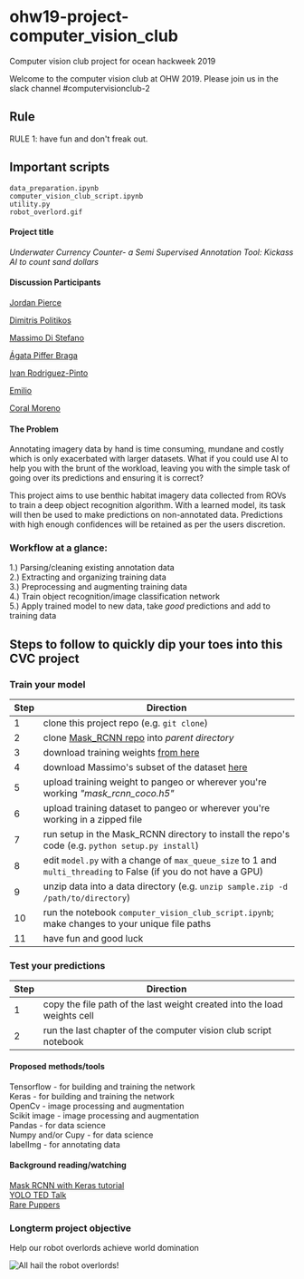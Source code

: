 # ohw19-project-computer_vision_club
Computer vision club project for ocean hackweek 2019

Welcome to the computer vision club at OHW 2019. Please join us in the slack channel #computervisionclub-2   


## Rule
RULE 1: have fun and don't freak out.  


## Important scripts  
`data_preparation.ipynb`  
`computer_vision_club_script.ipynb`  
`utility.py`  
`robot_overlord.gif`  


#### Project title

*Underwater Currency Counter- a Semi Supervised Annotation Tool: Kickass AI to count sand dollars*

#### Discussion Participants

[Jordan Pierce](https://www.jordanmakesmaps.com/)    

[Dimitris Politikos](https://www.linkedin.com/in/dimitris-politikos-74b754160/)   

[Massimo Di Stefano](https://ccom.unh.edu/user/distefano)  

[Ágata Piffer Braga](https://www.linkedin.com/in/%C3%A1gata-piffer-braga-42724873/?originalSubdomain=br)  

[Ivan Rodriguez-Pinto](https://boswelllab.wixsite.com/boswelllab/people)  

[Emilio](https://github.com/EmilioTesin100) 

[Coral Moreno](https://ccom.unh.edu/user/cmoreno)   


#### The Problem

Annotating imagery data by hand is time consuming, mundane and costly which is only exacerbated with larger datasets. What if you could use AI to help you with the brunt of the workload, leaving you with the simple task of going over its predictions and ensuring it is correct?

This project aims to use benthic habitat imagery data collected from ROVs to train a deep object recognition algorithm. With a learned model, its task will then be used to make predictions on non-annotated data. Predictions with high enough confidences will be retained as per the users discretion.

### Workflow at a glance:

1.) Parsing/cleaning existing annotation data  
2.) Extracting and organizing training data   
3.) Preprocessing and augmenting training data    
4.) Train object recognition/image classification network   
5.) Apply trained model to new data, take *good* predictions and add to training data   

 
##  Steps to follow to quickly dip your toes into this CVC project
 
 ### Train your model 
 
Step | Direction |
--- | --- |
 1	| clone this project repo (e.g. `git clone`)  |
 2  | clone [Mask_RCNN repo](https://github.com/matterport/Mask_RCNN) into _parent directory_ |
 3  | download training weights [from here](https://github.com/matterport/Mask_RCNN/releases/download/v2.0/mask_rcnn_coco.h5)  |
 4	| download Massimo's subset of the dataset [here](https://drive.google.com/file/d/1q_FanEMUwS2qT6w9i0sUR_FyYhh4P8IB/view?usp=sharing)  |
 5  | upload training weight to pangeo or wherever you're working *"mask_rcnn_coco.h5"*  |
 6  | upload training dataset to pangeo or wherever you're working in a zipped file  |
 7  | run setup in the Mask_RCNN directory to install the repo's code (e.g. `python setup.py install`)  |
 8  | edit `model.py` with a change of `max_queue_size` to 1 and `multi_threading` to False (if you do not have a GPU)  |
 9  | unzip data into a data directory (e.g. `unzip sample.zip -d /path/to/directory`)  |
 10 | run the notebook `computer_vision_club_script.ipynb`; make changes to your unique file paths  |
 11 | have fun and good luck  |  
   
 ### Test your predictions 
 Step | Direction |
--- | --- |
  1	| copy the file path of the last weight created into the load weights cell | 
  2 | run the last chapter of the computer vision club script notebook  |
 

#### Proposed methods/tools

Tensorflow - for building and training the network   
Keras - for building and training the network   
OpenCv - image processing and augmentation  
Scikit image - image processing and augmentation  
Pandas - for data science  
Numpy and/or Cupy - for data science  
labelImg - for annotating data  

#### Background reading/watching

[Mask RCNN with Keras tutorial](https://www.pyimagesearch.com/2019/06/10/keras-mask-r-cnn/)  
[YOLO TED Talk](https://www.youtube.com/watch?v=Cgxsv1riJhI)  
[Rare Puppers](https://i.redd.it/keszh72c3io01.jpg)  

### Longterm project objective 
  
Help our robot overlords achieve world domination

![All hail the robot overlords!](robot_overlord.gif)



